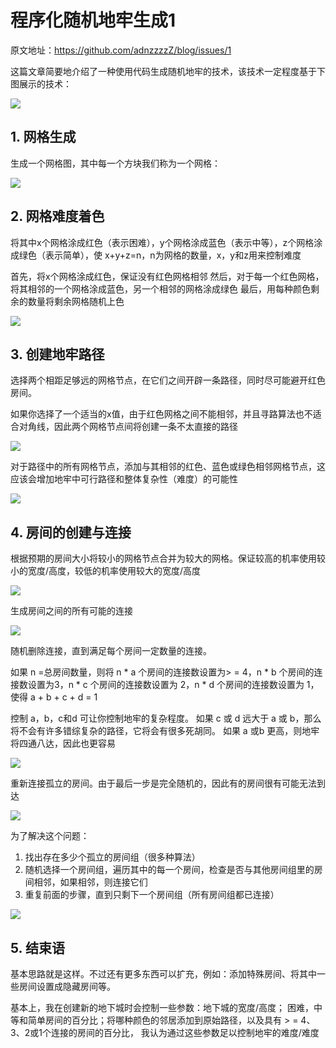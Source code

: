 # 程序化随机地牢生成1

原文地址：https://github.com/adnzzzzZ/blog/issues/1

这篇文章简要地介绍了一种使用代码生成随机地牢的技术，该技术一定程度基于下图展示的技术：

![](https://pic1.zhimg.com/80/v2-20f27d522af196a029ee38c3bacfbbe8_1440w.jpg)

## 1. 网格生成

生成一个网格图，其中每一个方块我们称为一个网格：

![](https://pic3.zhimg.com/80/v2-60d82f67842f580bfae63257f5d6517e_1440w.jpg)

## 2. 网格难度着色
将其中x个网格涂成红色（表示困难），y个网格涂成蓝色（表示中等），z个网格涂成绿色（表示简单），使 x+y+z=n，n为网格的数量，x，y和z用来控制难度

首先，将x个网格涂成红色，保证没有红色网格相邻
然后，对于每一个红色网格，将其相邻的一个网格涂成蓝色，另一个相邻的网格涂成绿色
最后，用每种颜色剩余的数量将剩余网格随机上色

![](https://pic4.zhimg.com/80/v2-e308f2ec82f7c15c449c3e7f40b2b3a7_1440w.jpg)

## 3. 创建地牢路径
选择两个相距足够远的网格节点，在它们之间开辟一条路径，同时尽可能避开红色房间。

如果你选择了一个适当的x值，由于红色网格之间不能相邻，并且寻路算法也不适合对角线，因此两个网格节点间将创建一条不太直接的路径

![](https://pic3.zhimg.com/80/v2-79adc86965ed5771ab07f57d0dec4476_1440w.jpg)

对于路径中的所有网格节点，添加与其相邻的红色、蓝色或绿色相邻网格节点，这应该会增加地牢中可行路径和整体复杂性（难度）的可能性

![](https://pic1.zhimg.com/80/v2-6c10cdca0cc85ac42de1940494323fa4_1440w.jpg)

## 4. 房间的创建与连接
根据预期的房间大小将较小的网格节点合并为较大的网格。保证较高的机率使用较小的宽度/高度，较低的机率使用较大的宽度/高度

![](https://pic2.zhimg.com/80/v2-dbbcb7a5b42b30c37174ae0432e8bd31_1440w.jpg)

生成房间之间的所有可能的连接

![](https://pic2.zhimg.com/80/v2-e8363e487384e328179fc67f442efb1d_1440w.jpg)

随机删除连接，直到满足每个房间一定数量的连接。

如果 n =总房间数量，则将 n * a 个房间的连接数设置为> = 4，n * b 个房间的连接数设置为3，n * c 个房间的连接数设置为 2，n * d 个房间的连接数设置为 1，使得 a + b + c + d = 1

控制 a，b，c和d 可让你控制地牢的复杂程度。 如果 c 或 d 远大于 a 或 b，那么将不会有许多错综复杂的路径，它将会有很多死胡同。 如果 a 或b 更高，则地牢将四通八达，因此也更容易

![](https://pic4.zhimg.com/80/v2-5140c565558b32de488423ba5cac841b_1440w.jpg)

重新连接孤立的房间。由于最后一步是完全随机的，因此有的房间很有可能无法到达

![](https://pic2.zhimg.com/80/v2-b9085ccf6cd1d2934871aa1b8a8c9de9_1440w.jpg)

为了解决这个问题：

1. 找出存在多少个孤立的房间组（很多种算法）
2. 随机选择一个房间组，遍历其中的每一个房间，检查是否与其他房间组里的房间相邻，如果相邻，则连接它们
3. 重复前面的步骤，直到只剩下一个房间组（所有房间组都已连接）

![](https://pic4.zhimg.com/80/v2-593bff273df91043f82ae3f5be8365df_1440w.jpg)

## 5. 结束语
基本思路就是这样。不过还有更多东西可以扩充，例如：添加特殊房间、将其中一些房间设置成隐藏房间等。

基本上，我在创建新的地下城时会控制一些参数：地下城的宽度/高度； 困难，中等和简单房间的百分比；将哪种颜色的邻居添加到原始路径，以及具有 > = 4、3、2或1个连接的房间的百分比， 我认为通过这些参数足以控制地牢的难度/难度